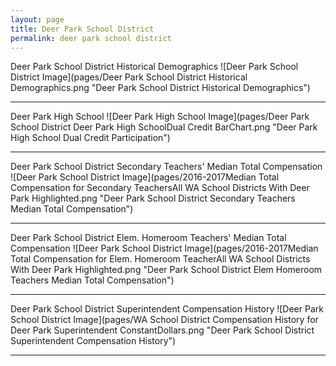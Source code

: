 ```yaml
---
layout: page
title: Deer Park School District
permalink: deer park school district
---
```



Deer Park School District Historical Demographics
![Deer Park School District Image](pages/Deer Park School District Historical Demographics.png "Deer Park School District Historical Demographics")

___

Deer Park High School
![Deer Park High School Image](pages/Deer Park School District Deer Park High SchoolDual Credit BarChart.png "Deer Park High School Dual Credit Participation")

___

Deer Park School District Secondary Teachers' Median Total Compensation
![Deer Park School District Image](pages/2016-2017Median Total Compensation for Secondary TeachersAll WA School Districts With Deer Park Highlighted.png "Deer Park School District Secondary Teachers Median Total Compensation")

___

Deer Park School District Elem. Homeroom Teachers' Median Total Compensation
![Deer Park School District Image](pages/2016-2017Median Total Compensation for Elem. Homeroom TeacherAll WA School Districts With Deer Park Highlighted.png "Deer Park School District Elem Homeroom Teachers Median Total Compensation")

___

Deer Park School District Superintendent Compensation History
![Deer Park School District Image](pages/WA School District Compensation History for Deer Park Superintendent ConstantDollars.png "Deer Park School District Superintendent Compensation History")

___

